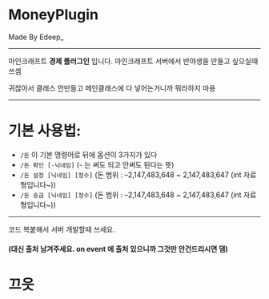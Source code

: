 # MoneyPlugin
Made By Edeep_

___

마인크래프트 **경제 플러그인** 입니다.
마인크래프트 서버에서 반야생을 만들고 싶으실때 쓰셈

귀찮아서 클래스 안만들고 메인클래스에 다 넣어논거니까 뭐라하지 마용

___

# 기본 사용법:
  - ```/돈``` 이 기본 명령어로 뒤에 옵션이 3가지가 있다
  - ```/돈 확인 [-닉네임]``` (- 는 써도 되고 안써도 된다는 뜻)
  - ```/돈 설정 [닉네임] [정수]``` (돈 범위 : –2,147,483,648 ~ 2,147,483,647 (int 자료형입니다~))
  - ```/돈 송금 [닉네임] [정수]``` (돈 범위 : –2,147,483,648 ~ 2,147,483,647 (int 자료형입니다~))
___

코드 복붙해서 서버 개발할때 쓰세요.
#### (대신 출처 남겨주세요. on event 에 출처 있으니까 그것만 안건드리시면 댐)

# 끄읏
